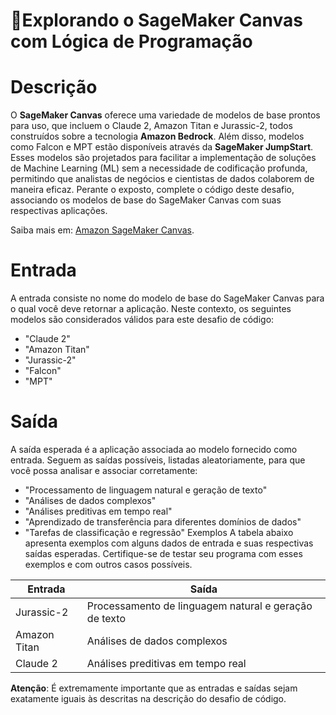 # 🚀Explorando o SageMaker Canvas com Lógica de Programação

# Descrição
O **SageMaker Canvas** oferece uma variedade de modelos de base prontos para uso, que incluem o Claude 2, Amazon Titan e Jurassic-2, todos construídos sobre a tecnologia **Amazon Bedrock**. Além disso, modelos como Falcon e MPT estão disponíveis através da **SageMaker JumpStart**. Esses modelos são projetados para facilitar a implementação de soluções de Machine Learning (ML) sem a necessidade de codificação profunda, permitindo que analistas de negócios e cientistas de dados colaborem de maneira eficaz.
Perante o exposto, complete o código deste desafio, associando os modelos de base do SageMaker Canvas com suas respectivas aplicações.

Saiba mais em: [Amazon SageMaker Canvas](https://aws.amazon.com/pt/sagemaker/canvas/).

# Entrada
A entrada consiste no nome do modelo de base do SageMaker Canvas para o qual você deve retornar a aplicação. Neste contexto, os seguintes modelos são considerados válidos para este desafio de código:

 - "Claude 2"
 - "Amazon Titan"
 - "Jurassic-2"
 - "Falcon"
 - "MPT"
# Saída
A saída esperada é a aplicação associada ao modelo fornecido como entrada. Seguem as saídas possíveis, listadas aleatoriamente, para que você possa analisar e associar corretamente:

 - "Processamento de linguagem natural e geração de texto"
 - "Análises de dados complexos"
 - "Análises preditivas em tempo real"
 - "Aprendizado de transferência para diferentes domínios de dados"
 - "Tarefas de classificação e regressão"
Exemplos
A tabela abaixo apresenta exemplos com alguns dados de entrada e suas respectivas saídas esperadas. Certifique-se de testar seu programa com esses exemplos e com outros casos possíveis.

|Entrada| Saída |
| ----- | ----- | 
|Jurassic-2 |	Processamento de linguagem natural e geração de texto |
|Amazon Titan | 	Análises de dados complexos|
|Claude 2 |	Análises preditivas em tempo real |

**Atenção**: É extremamente importante que as entradas e saídas sejam exatamente iguais às descritas na descrição do desafio de código.
